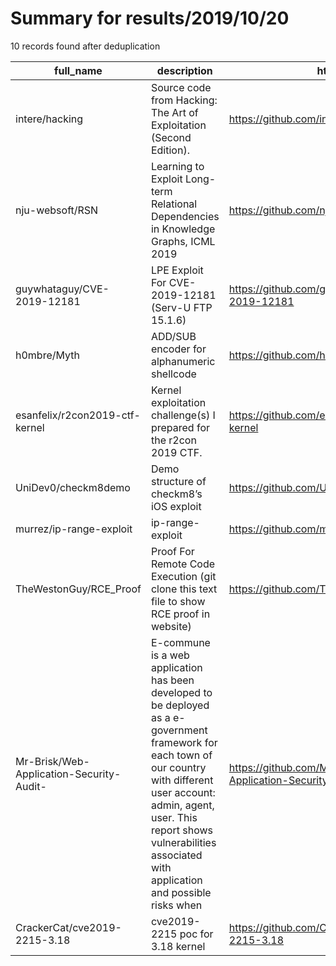 
# Summary for results/2019/10/20
    
10 records found after deduplication

| full_name | description | html_url | matched_list | matched_count | pushed_at | size | stargazers_count | language | forks_count | vul_ids |
|------------------------------------------|------------------------------------------------------------------------------------------------------------------------------------------------------------------------------------------------------------------------------------------------------------------|-------------------------------------------------------------|----------------------------------|-----------------|---------------------------|--------|--------------------|------------------|---------------|--------------------|
| intere/hacking | Source code from Hacking: The Art of Exploitation (Second Edition). | https://github.com/intere/hacking | ['exploit'] | 1 | 2019-10-20 01:18:14+00:00 | 106 | 285 | C | 124 | [] |
| nju-websoft/RSN | Learning to Exploit Long-term Relational Dependencies in Knowledge Graphs, ICML 2019 | https://github.com/nju-websoft/RSN | ['exploit'] | 1 | 2019-10-20 01:36:26+00:00 | 158858 | 86 | Jupyter Notebook | 17 | [] |
| guywhataguy/CVE-2019-12181 | LPE Exploit For CVE-2019-12181 (Serv-U FTP 15.1.6) | https://github.com/guywhataguy/CVE-2019-12181 | ['cve-2', 'exploit'] | 2 | 2019-10-20 21:36:23+00:00 | 8 | 6 | C | 1 | ['CVE-2019-12181'] |
| h0mbre/Myth | ADD/SUB encoder for alphanumeric shellcode | https://github.com/h0mbre/Myth | ['shellcode'] | 1 | 2019-10-20 01:02:22+00:00 | 107 | 8 | C++ | 4 | [] |
| esanfelix/r2con2019-ctf-kernel | Kernel exploitation challenge(s) I prepared for the r2con 2019 CTF. | https://github.com/esanfelix/r2con2019-ctf-kernel | ['exploit'] | 1 | 2019-10-20 15:01:41+00:00 | 6937 | 20 | C | 2 | [] |
| UniDev0/checkm8demo | Demo structure of checkm8’s iOS exploit | https://github.com/UniDev0/checkm8demo | ['exploit'] | 1 | 2019-10-20 15:30:57+00:00 | 15 | 1 | Python | 1 | [] |
| murrez/ip-range-exploit | ip-range-exploit | https://github.com/murrez/ip-range-exploit | ['exploit'] | 1 | 2019-10-20 10:45:16+00:00 | 2 | 1 | Python | 2 | [] |
| TheWestonGuy/RCE_Proof | Proof For Remote Code Execution (git clone this text file to show RCE proof in website) | https://github.com/TheWestonGuy/RCE_Proof | ['rce', 'remote code execution'] | 2 | 2019-10-20 19:11:36+00:00 | 0 | 0 | nan | 0 | [] |
| Mr-Brisk/Web-Application-Security-Audit- | E-commune is a web application has been developed to be deployed as a e-government framework for each town of our country with different user account: admin, agent, user. This report shows vulnerabilities associated with application and possible risks when | https://github.com/Mr-Brisk/Web-Application-Security-Audit- | ['exploit'] | 1 | 2019-10-20 21:09:38+00:00 | 1821 | 0 | | 0 | [] |
| CrackerCat/cve2019-2215-3.18 | cve2019-2215 poc for 3.18 kernel | https://github.com/CrackerCat/cve2019-2215-3.18 | ['cve poc', 'cve-2'] | 2 | 2019-10-20 03:18:22+00:00 | 26 | 5 | nan | 9 | [] |
